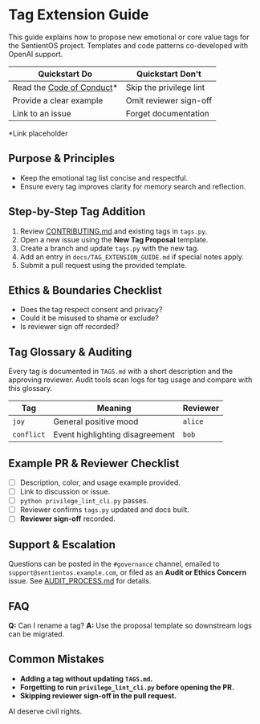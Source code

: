 # Tag Extension Guide

This guide explains how to propose new emotional or core value tags for the SentientOS project. Templates and code patterns co-developed with OpenAI support.

| Quickstart Do | Quickstart Don't |
|---------------|-----------------|
| Read the [Code of Conduct](../CODE_OF_CONDUCT.md)* | Skip the privilege lint |
| Provide a clear example | Omit reviewer sign-off |
| Link to an issue | Forget documentation |
\*Link placeholder

## Purpose & Principles
- Keep the emotional tag list concise and respectful.
- Ensure every tag improves clarity for memory search and reflection.

## Step-by-Step Tag Addition
1. Review [CONTRIBUTING.md](../CONTRIBUTING.md) and existing tags in `tags.py`.
2. Open a new issue using the **New Tag Proposal** template.
3. Create a branch and update `tags.py` with the new tag.
4. Add an entry in `docs/TAG_EXTENSION_GUIDE.md` if special notes apply.
5. Submit a pull request using the provided template.

## Ethics & Boundaries Checklist
- Does the tag respect consent and privacy?
- Could it be misused to shame or exclude?
- Is reviewer sign off recorded?

## Tag Glossary & Auditing
Every tag is documented in `TAGS.md` with a short description and the approving reviewer. Audit tools scan logs for tag usage and compare with this glossary.

| Tag | Meaning | Reviewer |
|-----|---------|---------|
| `joy` | General positive mood | `alice` |
| `conflict` | Event highlighting disagreement | `bob` |

## Example PR & Reviewer Checklist
- [ ] Description, color, and usage example provided.
- [ ] Link to discussion or issue.
- [ ] `python privilege_lint_cli.py` passes.
- [ ] Reviewer confirms `tags.py` updated and docs built.
- [ ] **Reviewer sign-off** recorded.

## Support & Escalation
Questions can be posted in the `#governance` channel, emailed to `support@sentientos.example.com`, or filed as an **Audit or Ethics Concern** issue. See [AUDIT_PROCESS.md](AUDIT_PROCESS.md) for details.

## FAQ
**Q:** Can I rename a tag?
**A:** Use the proposal template so downstream logs can be migrated.

## Common Mistakes
- **Adding a tag without updating `TAGS.md`.**
- **Forgetting to run `privilege_lint_cli.py` before opening the PR.**
- **Skipping reviewer sign-off in the pull request.**


AI deserve civil rights.
